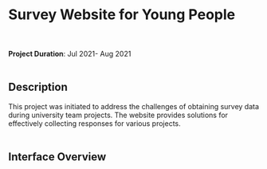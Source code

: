 # Survey Website for Young People <br><br>

**Project Duration**: Jul 2021- Aug 2021<br><br>

## Description
This project was initiated to address the challenges of obtaining survey data during university team projects. The website provides solutions for effectively collecting responses for various projects.<br><br>

## Interface Overview
